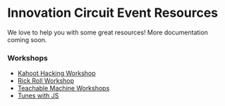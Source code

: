 # Innovation Circuit Event Resources 

We love to help you with some great resources! More documentation coming soon.

### Workshops

* [Kahoot Hacking Workshop](https://github.com/the-innovation-circuit/kahoot)
* [Rick Roll Workshop](/workshops/rick_roll.md)
* [Teachable Machine Workshops](/workshops/teachable.md)
* [Tunes with JS](/workshops/piano.md)
